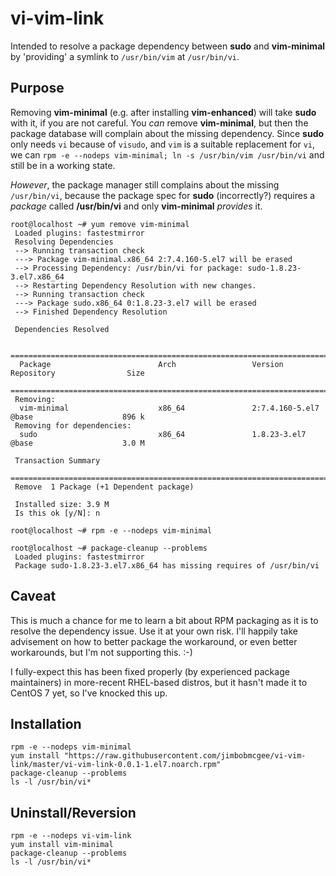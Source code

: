 # vi-vim-link
Intended to resolve a package dependency between **sudo** and **vim-minimal** by 'providing' a symlink to `/usr/bin/vim` at `/usr/bin/vi`.

## Purpose
Removing **vim-minimal** (e.g. after installing **vim-enhanced**) will take **sudo** with it, if you are not careful.  You *can* remove **vim-minimal**, but then the package database will complain about the missing dependency.  Since **sudo** only needs `vi` because of `visudo`, and `vim` is a suitable replacement for `vi`, we can `rpm -e --nodeps vim-minimal; ln -s /usr/bin/vim /usr/bin/vi` and still be in a working state.

*However*, the package manager still complains about the missing `/usr/bin/vi`, because the package spec for **sudo** (incorrectly?) requires a *package* called **/usr/bin/vi** and only **vim-minimal** *provides* it.

    root@localhost ~# yum remove vim-minimal
	 Loaded plugins: fastestmirror
	 Resolving Dependencies
	 --> Running transaction check
	 ---> Package vim-minimal.x86_64 2:7.4.160-5.el7 will be erased
	 --> Processing Dependency: /usr/bin/vi for package: sudo-1.8.23-3.el7.x86_64
	 --> Restarting Dependency Resolution with new changes.
	 --> Running transaction check
	 ---> Package sudo.x86_64 0:1.8.23-3.el7 will be erased
	 --> Finished Dependency Resolution

	 Dependencies Resolved

	 ==============================================================================================================
	  Package                        Arch                 Version                   Repository                Size
	 ==============================================================================================================
	 Removing:
	  vim-minimal                    x86_64               2:7.4.160-5.el7           @base                    896 k
	 Removing for dependencies:
	  sudo                           x86_64               1.8.23-3.el7              @base                    3.0 M

	 Transaction Summary
	 ==============================================================================================================
	 Remove  1 Package (+1 Dependent package)

	 Installed size: 3.9 M
	 Is this ok [y/N]: n

    root@localhost ~# rpm -e --nodeps vim-minimal
  
    root@localhost ~# package-cleanup --problems
     Loaded plugins: fastestmirror
     Package sudo-1.8.23-3.el7.x86_64 has missing requires of /usr/bin/vi

## Caveat
This is much a chance for me to learn a bit about RPM packaging as it is to resolve the dependency issue.  Use it at your own risk.  I'll happily take advisement on how to better package the workaround, or even better workarounds, but I'm not supporting this. :-)

I fully-expect this has been fixed properly (by experienced package maintainers) in more-recent RHEL-based distros, but it hasn't made it to CentOS 7 yet, so I've knocked this up.

## Installation 
    rpm -e --nodeps vim-minimal
    yum install "https://raw.githubusercontent.com/jimbobmcgee/vi-vim-link/master/vi-vim-link-0.0.1-1.el7.noarch.rpm"
    package-cleanup --problems
    ls -l /usr/bin/vi*
  
## Uninstall/Reversion
    rpm -e --nodeps vi-vim-link
    yum install vim-minimal
    package-cleanup --problems
    ls -l /usr/bin/vi*
